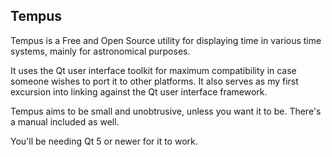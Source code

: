 ## Tempus
Tempus is a Free and Open Source utility for displaying time in various time systems, mainly for astronomical purposes.

It uses the Qt user interface toolkit for maximum compatibility in case someone wishes to port it to other platforms.
It also serves as my first excursion into linking against the Qt user interface framework.

Tempus aims to be small and unobtrusive, unless you want it to be. There's a manual included as well.

You'll be needing Qt 5 or newer for it to work.
